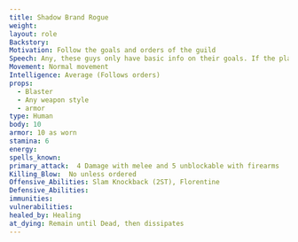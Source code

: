 ```yaml
---
title: Shadow Brand Rogue
weight:
layout: role
Backstory: 
Motivation: Follow the goals and orders of the guild
Speech: Any, these guys only have basic info on their goals. If the player doesn't know an answer, the character doesn't.
Movement: Normal movement
Intelligence: Average (Follows orders)
props:
  - Blaster
  - Any weapon style
  - armor
type: Human
body: 10
armor: 10 as worn
stamina: 6
energy: 
spells_known: 
primary_attack:  4 Damage with melee and 5 unblockable with firearms 
Killing_Blow:  No unless ordered
Offensive_Abilities: Slam Knockback (2ST), Florentine
Defensive_Abilities: 
immunities:
vulnerabilities: 
healed_by: Healing
at_dying: Remain until Dead, then dissipates
---
```

